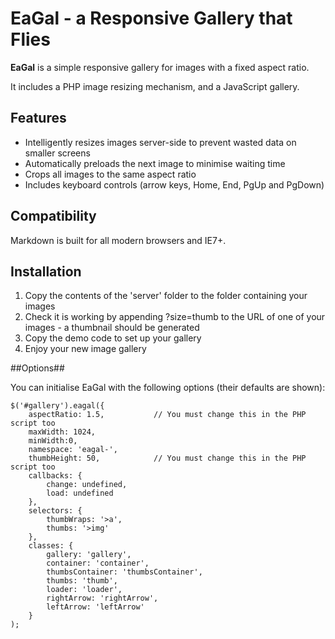 # EaGal - a Responsive Gallery that Flies

**EaGal** is a simple responsive gallery for images with a fixed aspect ratio.

It includes a PHP image resizing mechanism, and a JavaScript gallery.

## Features

- Intelligently resizes images server-side to prevent wasted data on smaller screens
- Automatically preloads the next image to minimise waiting time
- Crops all images to the same aspect ratio
- Includes keyboard controls (arrow keys, Home, End, PgUp and PgDown)

## Compatibility

Markdown is built for all modern browsers and IE7+.

## Installation

1. Copy the contents of the 'server' folder to the folder containing your images
2. Check it is working by appending ?size=thumb to the URL of one of your images - a thumbnail should be generated
3. Copy the demo code to set up your gallery
4. Enjoy your new image gallery

##Options##

You can initialise EaGal with the following options (their defaults are shown):

	$('#gallery').eagal({
		aspectRatio: 1.5,			// You must change this in the PHP script too
		maxWidth: 1024,
		minWidth:0,
		namespace: 'eagal-',
		thumbHeight: 50,			// You must change this in the PHP script too
		callbacks: {
			change: undefined,
			load: undefined
		},
		selectors: {
			thumbWraps: '>a',
			thumbs: '>img'
		},
		classes: {
			gallery: 'gallery',
			container: 'container',
			thumbsContainer: 'thumbsContainer',
			thumbs: 'thumb',
			loader: 'loader',
			rightArrow: 'rightArrow',
			leftArrow: 'leftArrow'
		}
	);

